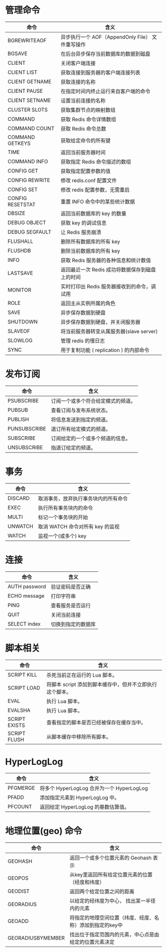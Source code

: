 # 管理命令
命令|含义|
| -| -
BGREWRITEAOF | 	异步执行一个 AOF（AppendOnly File） 文件重写操作
BGSAVE	 | 在后台异步保存当前数据库的数据到磁盘
CLIENT	 | 关闭客户端连接
CLIENT LIST	 | 获取连接到服务器的客户端连接列表
CLIENT GETNAME	 | 获取连接的名称
CLIENT PAUSE	 | 在指定时间内终止运行来自客户端的命令
CLIENT SETNAME	 | 设置当前连接的名称
CLUSTER SLOTS	 | 获取集群节点的映射数组
COMMAND	 | 获取 Redis 命令详情数组
COMMAND COUNT	 | 获取 Redis 命令总数
COMMAND GETKEYS	 | 获取给定命令的所有键
TIME	 | 返回当前服务器时间
COMMAND INFO	 | 获取指定 Redis 命令描述的数组
CONFIG GET	 | 获取指定配置参数的值
CONFIG REWRITE	 | 修改 redis.conf 配置文件
CONFIG SET	 | 修改 redis 配置参数，无需重启
CONFIG RESETSTAT	 | 重置 INFO 命令中的某些统计数据
DBSIZE	 | 返回当前数据库的 key 的数量
DEBUG OBJECT	 | 获取 key 的调试信息
DEBUG SEGFAULT	 | 让 Redis 服务崩溃
FLUSHALL	 | 删除所有数据库的所有 key
FLUSHDB	 | 删除当前数据库的所有 key
INFO	 | 获取 Redis 服务器的各种信息和统计数值
LASTSAVE	 | 返回最近一次 Redis 成功将数据保存到磁盘上的时间
MONITOR	 | 实时打印出 Redis 服务器接收到的命令，调试用
ROLE	 | 返回主从实例所属的角色
SAVE	 | 异步保存数据到硬盘
SHUTDOWN	 | 异步保存数据到硬盘，并关闭服务器
SLAVEOF	 | 将当前服务器转变从属服务器(slave server)
SLOWLOG	 | 管理 redis 的慢日志
SYNC	 | 用于复制功能 ( replication ) 的内部命令

# 发布订阅
命令|含义|
| -| -
PSUBSCRIBE |	订阅一个或多个符合给定模式的频道。
PUBSUB |	查看订阅与发布系统状态。
PUBLISH |	将信息发送到指定的频道。
PUNSUBSCRIBE |	退订所有给定模式的频道。
SUBSCRIBE |	订阅给定的一个或多个频道的信息。
UNSUBSCRIBE |	指退订给定的频道。

# 事务
命令|含义|
| -| -
DISCARD |	取消事务，放弃执行事务块内的所有命令
EXEC |	执行所有事务块内的命令
MULTI |	标记一个事务块的开始
UNWATCH |	取消 WATCH 命令对所有 key 的监视
WATCH |	监视一个(或多个) key

# 连接
命令|含义|
| -| -
AUTH password |	验证密码是否正确
ECHO message |	打印字符串
PING	 |查看服务是否运行
QUIT	 |关闭当前连接
SELECT index |	切换到指定的数据库


# 脚本相关
命令|含义|
| -| -
SCRIPT KILL | 	杀死当前正在运行的 Lua 脚本。
SCRIPT LOAD	 | 将脚本 script 添加到脚本缓存中，但并不立即执行这个脚本。
EVAL	 | 执行 Lua 脚本。
EVALSHA	 | 执行 Lua 脚本。
SCRIPT EXISTS | 	查看指定的脚本是否已经被保存在缓存当中。
SCRIPT FLUSH | 从脚本缓存中移除所有脚本。

# HyperLogLog
命令|含义|
| -| -
PFGMERGE	|将多个 HyperLogLog 合并为一个 HyperLogLog
PFADD	|添加指定元素到 HyperLogLog 中。
PFCOUNT	|返回给定 HyperLogLog 的基数估算值。

# 地理位置(geo) 命令
命令|含义|
| -| -
GEOHASH |	返回一个或多个位置元素的 Geohash 表示
GEOPOS |	从key里返回所有给定位置元素的位置（经度和纬度）
GEODIST |	返回两个给定位置之间的距离
GEORADIUS |	以给定的经纬度为中心， 找出某一半径内的元素
GEOADD |	将指定的地理空间位置（纬度、经度、名称）添加到指定的key中
GEORADIUSBYMEMBER |	找出位于指定范围内的元素，中心点是由给定的位置元素决定
